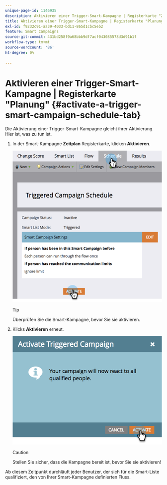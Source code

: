 ```yaml
---
unique-page-id: 1146935
description: Aktivieren einer Trigger-Smart-Kampagne | Registerkarte "Zeitplan"- Marketo-Dokumente - Produktdokumentation
title: Aktivieren einer Trigger-Smart-Kampagne | Registerkarte "Planung"
exl-id: f9232c91-aa39-4033-bd11-865d1cbc5eb2
feature: Smart Campaigns
source-git-commit: 431bd258f9a68bbb9df7acf043085578d3d91b1f
workflow-type: tm+mt
source-wordcount: '86'
ht-degree: 0%

---
```


# Aktivieren einer Trigger-Smart-Kampagne | Registerkarte &quot;Planung&quot; {#activate-a-trigger-smart-campaign-schedule-tab}

Die Aktivierung einer Trigger-Smart-Kampagne gleicht ihrer Aktivierung. Hier ist, was zu tun ist.

1. In der Smart-Kampagne **Zeitplan** Registerkarte, klicken **Aktivieren**.

   ![](assets/activate-a-trigger-smart-campaign-schedule-tab-1.png)

   >[!TIP]
   >
   >Überprüfen Sie die Smart-Kampagne, bevor Sie sie aktivieren.

1. Klicks **Aktivieren** erneut.

   ![](assets/activate-a-trigger-smart-campaign-schedule-tab-2.png)

   >[!CAUTION]
   >
   >Stellen Sie sicher, dass die Kampagne bereit ist, bevor Sie sie aktivieren!

Ab diesem Zeitpunkt durchläuft jeder Benutzer, der sich für die Smart-Liste qualifiziert, den von Ihrer Smart-Kampagne definierten Fluss.
